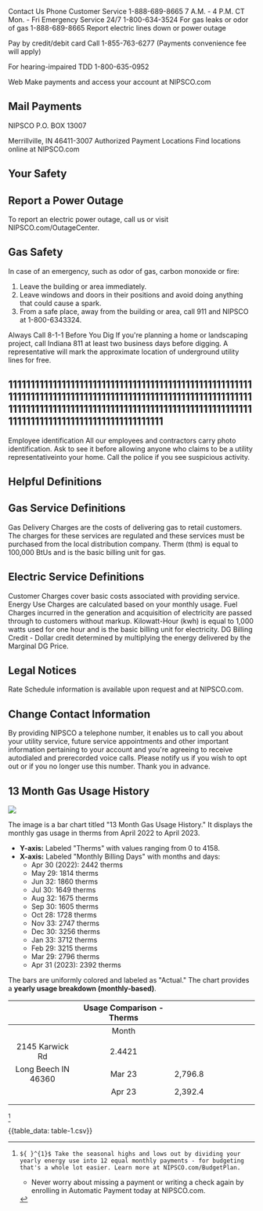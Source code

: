 Contact Us
Phone
Customer Service
1-888-689-8665
7 A.M. - 4 P.M. CT Mon. - Fri
Emergency Service 24/7
1-800-634-3524
For gas leaks or odor of gas
1-888-689-8665
Report electric lines down or power outage

Pay by credit/debit card Call 1-855-763-6277 (Payments convenience fee will apply)

For hearing-impaired TDD
1-800-635-0952

Web
Make payments and access your account at NIPSCO.com

## Mail Payments

NIPSCO
P.O. BOX 13007

Merrillville, IN 46411-3007
Authorized Payment Locations Find locations online at NIPSCO.com

## Your Safety

## Report a Power Outage

To report an electric power outage, call us or visit NIPSCO.com/OutageCenter.

## Gas Safety

In case of an emergency, such as odor of gas, carbon monoxide or fire:

1. Leave the building or area immediately.
2. Leave windows and doors in their positions and avoid doing anything that could cause a spark.
3. From a safe place, away from the building or area, call 911 and NIPSCO at 1-800-6343324.

Always Call 8-1-1 Before You Dig
If you're planning a home or landscaping project, call Indiana 811 at least two business days before digging. A representative will mark the approximate location of underground utility lines for free.

## 11111111111111111111111111111111111111111111111111111111111111111111111111111111111111111111111111111111111111111111111111111111111111111111111111111111111111111111111111111111111111111111111111111111

Employee identification
All our employees and contractors carry photo identification. Ask to see it before allowing anyone who claims to be a utility representativeinto your home. Call the police if you see suspicious activity.

## Helpful Definitions

## Gas Service Definitions

Gas Delivery Charges are the costs of delivering gas to retail customers. The charges for these services are regulated and these services must be purchased from the local distribution company.
Therm (thm) is equal to 100,000 BtUs and is the basic billing unit for gas.

## Electric Service Definitions

Customer Charges cover basic costs associated with providing service.
Energy Use Charges are calculated based on your monthly usage. Fuel Charges incurred in the generation and acquisition of electricity are passed through to customers without markup.
Kilowatt-Hour (kwh) is equal to 1,000 watts used for one hour and is the basic billing unit for electricity.
DG Billing Credit - Dollar credit determined by multiplying the energy delivered by the Marginal DG Price.

## Legal Notices

Rate Schedule information is available upon request and at NIPSCO.com.

## Change Contact Information

By providing NIPSCO a telephone number, it enables us to call you about your utility service, future service appointments and other important information pertaining to your account and you're agreeing to receive autodialed and prerecorded voice calls. Please notify us if you wish to opt out or if you no longer use this number. Thank you in advance.

## 13 Month Gas Usage History

![](images/img-0.jpeg)

The image is a bar chart titled "13 Month Gas Usage History." It displays the monthly gas usage in therms from April 2022 to April 2023. 

- **Y-axis:** Labeled "Therms" with values ranging from 0 to 4158.
- **X-axis:** Labeled "Monthly Billing Days" with months and days:
  - Apr 30 (2022): 2442 therms
  - May 29: 1814 therms
  - Jun 32: 1860 therms
  - Jul 30: 1649 therms
  - Aug 32: 1675 therms
  - Sep 30: 1605 therms
  - Oct 28: 1728 therms
  - Nov 33: 2747 therms
  - Dec 30: 3256 therms
  - Jan 33: 3712 therms
  - Feb 29: 3215 therms
  - Mar 29: 2796 therms
  - Apr 31 (2023): 2392 therms

The bars are uniformly colored and labeled as "Actual." The chart provides a **yearly usage breakdown (monthly-based)**.

|  | Usage Comparison - Therms |  |  |  |  |  |  |  |
| :--: | :--: | :--: | :--: | :--: | :--: | :--: | :--: | :--: |
|  | Month |  |  |  |  |  |  |  |
|  |  |  |  |  |  |  |  |  |
| 2145 Karwick Rd | 2.4421 |  |  |  |  |  |  |  |
| Long Beech IN 46360 | Mar 23 | 2,796.8 |  |  |  |  |  |  |
|  | Apr 23 | 2,392.4 |  |  |  |  |  |  |
|  |  |  |  |  |  |  |  |  |
|  |  |  |  |  |  |  |  |  |

[^0]
[^0]:    ${ }^{1}$ Take the seasonal highs and lows out by dividing your yearly energy use into 12 equal monthly payments - for budgeting that's a whole lot easier. Learn more at NIPSCO.com/BudgetPlan.

    - Never worry about missing a payment or writing a check again by enrolling in Automatic Payment today at NIPSCO.com.

{{table_data: table-1.csv}}
